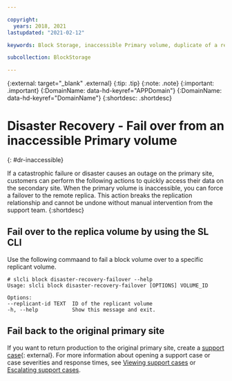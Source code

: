 ```yaml
---

copyright:
  years: 2018, 2021
lastupdated: "2021-02-12"

keywords: Block Storage, inaccessible Primary volume, duplicate of a replica volume, Disaster Recovery, volume duplication, replication, failover, failback

subcollection: BlockStorage

---
```

{:external: target="_blank" .external}
{:tip: .tip}
{:note: .note}
{:important: .important}
{:DomainName: data-hd-keyref="APPDomain"}
{:DomainName: data-hd-keyref="DomainName"}
{:shortdesc: .shortdesc}

# Disaster Recovery - Fail over from an inaccessible Primary volume
{: #dr-inaccessible}

If a catastrophic failure or disaster causes an outage on the primary site, customers can perform the following actions to quickly access their data on the secondary site. When the primary volume is inaccessible, you can force a failover to the remote replica. This action breaks the replication relationship and cannot be undone without manual intervention from the support team. 
{:shortdesc}

## Fail over to the replica volume by using the SL CLI

Use the following commaand to fail a block volume over to a specific replicant volume.
  ```
  # slcli block disaster-recovery-failover --help
  Usage: slcli block disaster-recovery-failover [OPTIONS] VOLUME_ID

  Options:
  --replicant-id TEXT  ID of the replicant volume
  -h, --help           Show this message and exit.
  ```


## Fail back to the original primary site

If you want to return production to the original primary site, create a [support case](https://cloud.ibm.com/unifiedsupport/supportcenter){: external}. For more information about opening a support case or case severities and response times, see [Viewing support cases](/docs/get-support?topic=get-support-managing-support-cases) or [Escalating support cases](/docs/get-support?topic=get-support-escalation).
